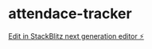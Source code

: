 # attendace-tracker

[Edit in StackBlitz next generation editor ⚡️](https://stackblitz.com/~/github.com/nirzaf/attendace-tracker)